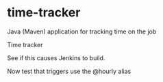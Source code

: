 # time-tracker
Java (Maven) application for tracking time on the job

Time tracker

See if this causes Jenkins to build.

Now test that triggers use the @hourly alias
